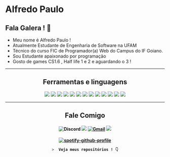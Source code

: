 # Alfredo Paulo

## Fala Galera ! :metal:

-  Meu nome é Alfredo Paulo !
-  Atualmente  Estudante de Engenharia  de Software na UFAM 
-  Técnico do curso FIC de Programador(a) Web do Campus do IF Goiano.
-  Sou Estudante apaixonado por programação 
-  Gosto de games CS1.6 , Half life 1 e 2 e aguardando o 3 ! 

---
<h2 align="center">Ferramentas e linguagens</h2>
<p align="center">
<img src="https://img.shields.io/badge/HTML5-E34F26?style=for-the-badge&logo=html5&logoColor=white" />
<img src="https://img.shields.io/badge/CSS3-1572B6?style=for-the-badge&logo=css3&logoColor=white" />
<img src="https://img.shields.io/badge/Javascript-323330?style=for-the-badge&logo=javascript&logoColor=F7DF1E" />
<img src="https://img.shields.io/badge/Node.js-43853D?style=for-the-badge&logo=node.js&logoColor=white" />
<img src="https://img.shields.io/badge/Express.js-404D59?style=for-the-badge" />
<img src="https://img.shields.io/badge/jQuery-0769AD?style=for-the-badge&logo=jquery&logoColor=white" />
<img src="https://img.shields.io/badge/Bootstrap-563D7C?style=for-the-badge&logo=bootstrap&logoColor=white">
<img src="https://img.shields.io/badge/MongoDB-4EA94B?style=for-the-badge&logo=mongodb&logoColor=white">
<img src="https://img.shields.io/badge/Python-FFD43B?style=for-the-badge&logo=python&logoColor=darkgreen">
<img src="https://img.shields.io/badge/Markdown-000000?style=for-the-badge&logo=markdown&logoColor=white">
<img src="https://img.shields.io/badge/-Ubuntu-E95420?style=for-the-badge&logo=Ubuntu&logoColor=white" href="https://ubuntu.com/download">
<img src="https://img.shields.io/badge/-Kali-557C94?style=for-the-badge&logo=Kali%20Linux&logoColor=black">
<img src="https://img.shields.io/badge/-Unity-000000?style=for-the-badge&logo=Unity&logoColor=white">
 
 
---
 
<h2 align="center">Fale Comigo</h2>
<h4 align="center">

![Discord](https://img.shields.io/badge/Alfredo%233397-5865F2?style=for-the-badge&logo=Discord&logoColor=white)
<a href="https://instagram.com/alfredopaulobarros"><img src="https://img.shields.io/badge/Instagram-E4405F?style=for-the-badge&logo=instagram&logoColor=white"  target="_blank"></a>
<a href="alfredopaulo2003@gmail.com"><img alt="Gmail" src="https://img.shields.io/badge/Gmail-D14836?style=for-the-badge&logo=gmail&logoColor=white"  target="_blank"/></a>
<a href="https://www.linkedin.com/in/alfredo-paulo-72403619b"><img src="https://img.shields.io/badge/LinkedIn-0A66C2?style=for-the-badge&logo=Linkedin&logoColor=white"  target="_blank"/></a>

 <h4 align="center">
 <h4 align="center">
 

 [![spotify-github-profile](https://spotify-github-profile.vercel.app/api/view?uid=31upvmvfhf4tmkbq2fjhgqjddq3y&cover_image=true&theme=default)](https://spotify-github-profile.vercel.app/api/view?uid=31upvmvfhf4tmkbq2fjhgqjddq3y&redirect=true)

  
 ```zsh
>  Veja meus repositórios ! 👇
```
